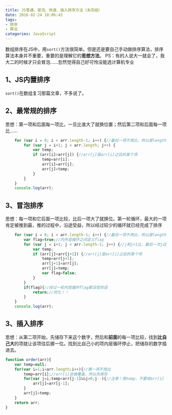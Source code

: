 ```yaml
---
title: JS普通、冒泡、快速、插入排序方法（未完结）
date: 2016-02-24 18:06:43
tags: 
- 排序
- 算法
categories: JavaScript
---
```

数组排序在JS中，用`sort()`方法很简单。但是还是要自己手动做排序算法，排序算法本身并不重要，重要的是理解它的**思想方法**。
PS：有的人说大一就会了，我大二的时候才只会冒泡……忽然觉得自己好可怜没能选计算机专业

1、JS内置排序
---
`sort()`在数组复习那篇文章，不多说了。

2、最常规的排序
--
思想：第一项和后面每一项比，一旦比谁大了就换位置；然后第二项和后面每一项比……
```JavaScript
    for (var i = 0; i < arr.length-1; i++) {//最后一项不用比，所以是length-1
        for (var j = i+1; j < arr.length; j++) {
            var temp;
            if (arr[i]>arr[j]) {//arr[j]是arr[i]之后的某个项
                temp=arr[i];
                arr[i]=arr[j];
                arr[j]=temp;
            }
        }
    }
    console.log(arr);
```
<!--more-->
3、冒泡排序
---
思想：每一项和它后面一项比较，比后一项大了就换位。第一轮循环，最大的一项肯定被推到最，推的过程中，沿途受益，所以经过较少的循环就已经完成了排序
```JavaScript
    for (var i = 0; i < arr.length-1; i++) {//最后一项不用比，所以是length-1
        var flag=true;//内外层循环之间定义flag
        for (var j = i+1; j < arr.length-1; j++) {//j和j+1比，最后一次j应该为length-2
            var temp;
            if (arr[j]>arr[j+1]) {//arr[j]是arr[i]之后的某个项
                temp=arr[j+1];
                arr[j+1]=arr[j];
                arr[j]=temp;
                var flag=false;
            }
        }
        if(flag){//经过一轮内层循环flag都没变的话
            return;//优化！！
        }
    }
    console.log(arr);
```
3、插入排序
---
思想：从第二项开始，先储存下来这个数字，然后和**前面**的每一项比较，找到**比自己大**的项就让该项往后挪一位。找到比自己小的项内层循环停止，把储存的数字插进去。
```javascript
function order(arr){
    var temp=null;
    for(var i=1;i<arr.length;i++){//第一项不用比
        temp=arr[i];//arr[i]会被覆盖，所以先保存
        for(var j=i;temp<arr[j-1]&&j>0;j--){//注意！用temp，不要用arr[i]
            arr[j]=arr[j-1];
        }
        arr[j]=temp;
    }
    return arr;
}
```